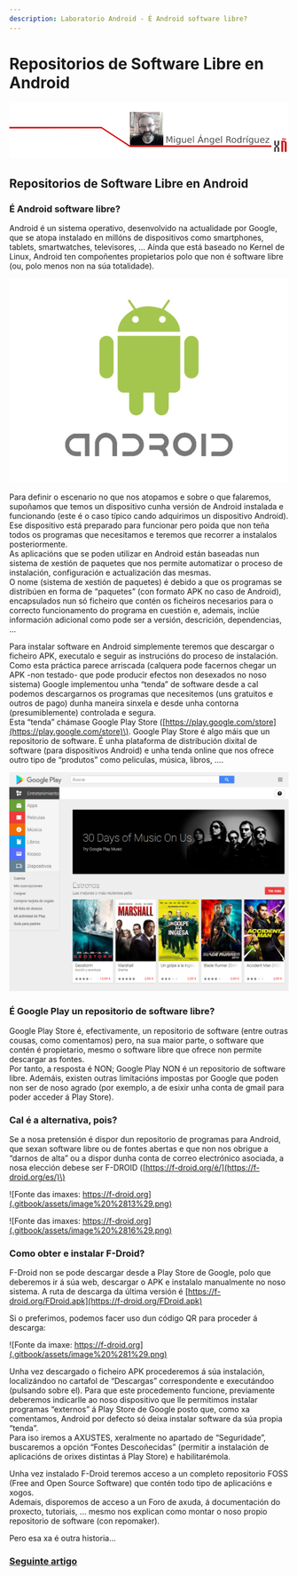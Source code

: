 ```yaml
---
description: Laboratorio Android - É Android software libre?
---
```


# Repositorios de Software Libre en Android

![](.gitbook/assets/cabeceira-miguel_angel_rodriguez.png)

## Repositorios de Software Libre en Android

### É Android software libre?

Android é un sistema operativo, desenvolvido na actualidade por Google, que se atopa instalado en millóns de dispositivos como smartphones, tablets, smartwatches, televisores, … Aínda que está baseado no Kernel de Linux, Android ten compoñentes propietarios polo que non é software libre \(ou, polo menos non na súa totalidade\).

![](.gitbook/assets/image%20%288%29.png)

Para definir o escenario no que nos atopamos e sobre o que falaremos, supoñamos que temos un dispositivo cunha versión de Android instalada e funcionando \(este é o caso típico cando adquirimos un dispositivo Android\). Ese dispositivo está preparado para funcionar pero poida que non teña todos os programas que necesitamos e teremos que recorrer a instalalos posteriormente.  
As aplicacións que se poden utilizar en Android están baseadas nun sistema de xestión de paquetes que nos permite automatizar o proceso de instalación, configuración e actualización das mesmas.  
O nome \(sistema de xestión de paquetes\) é debido a que os programas se distribúen en forma de “paquetes” \(con formato APK no caso de Android\), encapsulados nun só ficheiro que contén os ficheiros necesarios para o correcto funcionamento do programa en cuestión e, ademais, inclúe información adicional como pode ser a versión, descrición, dependencias, …

Para instalar software en Android simplemente teremos que descargar o ficheiro APK, executalo e seguir as instrucións do proceso de instalación. Como esta práctica parece arriscada \(calquera pode facernos chegar un APK -non testado- que pode producir efectos non desexados no noso sistema\) Google implementou unha “tenda” de software desde a cal podemos descargarnos os programas que necesitemos \(uns gratuitos e outros de pago\) dunha maneira sinxela e desde unha contorna \(presumiblemente\) controlada e segura.  
Esta “tenda” chámase Google Play Store \([https://play.google.com/store](https://play.google.com/store)\). Google Play Store é algo máis que un repositorio de software. É unha plataforma de distribución dixital de software \(para dispositivos Android\) e unha tenda online que nos ofrece outro tipo de “produtos” como peliculas, música, libros, ….

![Fonte da imaxe:  https://play.google.com/store ](.gitbook/assets/image.png)

### É Google Play un repositorio de software libre? 

Google Play Store é, efectivamente, un repositorio de software \(entre outras cousas, como comentamos\) pero, na sua maior parte, o software que contén é propietario, mesmo o software libre que ofrece non permite descargar as fontes.  
Por tanto, a resposta é NON; Google Play NON é un repositorio de software libre. Ademáis, existen outras limitacións impostas por Google que poden non ser de noso agrado \(por exemplo, a de esixir unha conta de gmail para poder acceder á Play Store\).

### Cal é a alternativa, pois?

Se a nosa pretensión é dispor dun repositorio de programas para Android, que sexan software libre ou de fontes abertas e que non nos obrigue a “darnos de alta” ou a dispor dunha conta de correo electrónico asociada, a nosa elección debese ser F-DROID \([https://f-droid.org/é/](https://f-droid.org/es/)\)

![Fonte das imaxes:  https://f-droid.org](.gitbook/assets/image%20%2813%29.png)

![Fonte das imaxes:  https://f-droid.org](.gitbook/assets/image%20%2816%29.png)

### Como obter e instalar F-Droid?

F-Droid non se pode descargar desde a Play Store de Google, polo que deberemos ir á súa web, descargar o APK e instalalo manualmente no noso sistema. A ruta de descarga da última versión é [https://f-droid.org/FDroid.apk](https://f-droid.org/FDroid.apk)

Si o preferimos, podemos facer uso dun código QR para proceder á descarga:

![Fonte da imaxe: https://f-droid.org](.gitbook/assets/image%20%281%29.png)

Unha vez descargado o ficheiro APK procederemos á súa instalación, localizándoo no cartafol de “Descargas” correspondente e executándoo \(pulsando sobre el\). Para que este procedemento funcione, previamente deberemos indicarlle ao noso dispositivo que lle permitimos instalar programas “externos” á Play Store de Google posto que, como xa comentamos, Android por defecto só deixa instalar software da súa propia “tenda”.  
Para iso iremos a AXUSTES, xeralmente no apartado de “Seguridade”, buscaremos a opción “Fontes Descoñecidas” \(permitir a instalación de aplicacións de orixes distintas á Play Store\) e habilitarémola.

Unha vez instalado F-Droid teremos acceso a un completo repositorio FOSS \(Free and Open Source Software\) que contén todo tipo de aplicacións e xogos.  
Ademais, disporemos de acceso a un Foro de axuda, á documentación do proxecto, tutoriais, ... mesmo nos explican como montar o noso propio repositorio de software \(con repomaker\).

Pero esa xa é outra historia...



### [Seguinte artigo](edicion-profesional-de-audio-con-linux.md)

